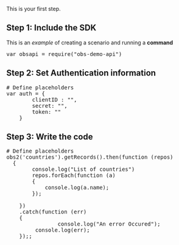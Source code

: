 This is your first step.

## Step 1: Include the SDK

This is an _example_ of creating a scenario and running a **command**
<pre class="file" data-filename="index.js" data-target="append">
var obsapi = require("obs-demo-api")
</pre>
 
## Step 2: Set Authentication information
 
<pre class="file" data-filename="index.js" data-target="append">
# Define placeholders
var auth = {
		clientID : "",
		secret: "",
		token: ""	
	}
</pre>
## Step 3: Write the code
<pre class="file" data-filename="index.js" data-target="replace">
# Define placeholders
obs2('countries').getRecords().then(function (repos) 
  {
		console.log("List of countries")	
		repos.forEach(function (a)
		{
			console.log(a.name);
		});
		 
    })
    .catch(function (err) 
    {
		        console.log("An error Occured");
         console.log(err);
    });;
</pre>
 
